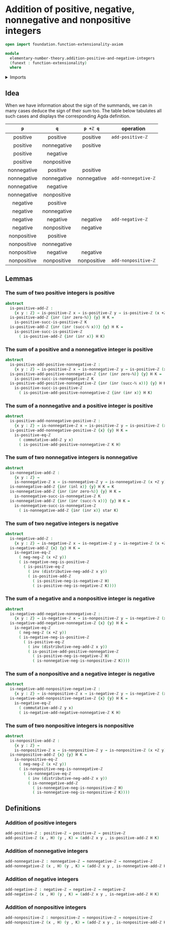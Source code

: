 # Addition of positive, negative, nonnegative and nonpositive integers

```agda
open import foundation.function-extensionality-axiom

module
  elementary-number-theory.addition-positive-and-negative-integers
  (funext : function-extensionality)
  where
```

<details><summary>Imports</summary>

```agda
open import elementary-number-theory.addition-integers funext
open import elementary-number-theory.integers
open import elementary-number-theory.natural-numbers
open import elementary-number-theory.negative-integers funext
open import elementary-number-theory.nonnegative-integers funext
open import elementary-number-theory.nonpositive-integers funext
open import elementary-number-theory.positive-and-negative-integers funext
open import elementary-number-theory.positive-integers funext

open import foundation.coproduct-types funext
open import foundation.dependent-pair-types
open import foundation.equivalences funext
open import foundation.identity-types funext
open import foundation.injective-maps funext
open import foundation.unit-type
```

</details>

## Idea

When we have information about the sign of the summands, we can in many cases
deduce the sign of their sum too. The table below tabulates all such cases and
displays the corresponding Agda definition.

|     `p`     |     `q`     |  `p +ℤ q`   | operation           |
| :---------: | :---------: | :---------: | ------------------- |
|  positive   |  positive   |  positive   | `add-positive-ℤ`    |
|  positive   | nonnegative |  positive   |                     |
|  positive   |  negative   |             |                     |
|  positive   | nonpositive |             |                     |
| nonnegative |  positive   |  positive   |                     |
| nonnegative | nonnegative | nonnegative | `add-nonnegative-ℤ` |
| nonnegative |  negative   |             |                     |
| nonnegative | nonpositive |             |                     |
|  negative   |  positive   |             |                     |
|  negative   | nonnegative |             |                     |
|  negative   |  negative   |  negative   | `add-negative-ℤ`    |
|  negative   | nonpositive |  negative   |                     |
| nonpositive |  positive   |             |                     |
| nonpositive | nonnegative |             |                     |
| nonpositive |  negative   |  negative   |                     |
| nonpositive | nonpositive | nonpositive | `add-nonpositive-ℤ` |

## Lemmas

### The sum of two positive integers is positive

```agda
abstract
  is-positive-add-ℤ :
    {x y : ℤ} → is-positive-ℤ x → is-positive-ℤ y → is-positive-ℤ (x +ℤ y)
  is-positive-add-ℤ {inr (inr zero-ℕ)} {y} H K =
    is-positive-succ-is-positive-ℤ K
  is-positive-add-ℤ {inr (inr (succ-ℕ x))} {y} H K =
    is-positive-succ-is-positive-ℤ
      ( is-positive-add-ℤ {inr (inr x)} H K)
```

### The sum of a positive and a nonnegative integer is positive

```agda
abstract
  is-positive-add-positive-nonnegative-ℤ :
    {x y : ℤ} → is-positive-ℤ x → is-nonnegative-ℤ y → is-positive-ℤ (x +ℤ y)
  is-positive-add-positive-nonnegative-ℤ {inr (inr zero-ℕ)} {y} H K =
    is-positive-succ-is-nonnegative-ℤ K
  is-positive-add-positive-nonnegative-ℤ {inr (inr (succ-ℕ x))} {y} H K =
    is-positive-succ-is-positive-ℤ
      ( is-positive-add-positive-nonnegative-ℤ {inr (inr x)} H K)
```

### The sum of a nonnegative and a positive integer is positive

```agda
abstract
  is-positive-add-nonnegative-positive-ℤ :
    {x y : ℤ} → is-nonnegative-ℤ x → is-positive-ℤ y → is-positive-ℤ (x +ℤ y)
  is-positive-add-nonnegative-positive-ℤ {x} {y} H K =
    is-positive-eq-ℤ
      ( commutative-add-ℤ y x)
      ( is-positive-add-positive-nonnegative-ℤ K H)
```

### The sum of two nonnegative integers is nonnegative

```agda
abstract
  is-nonnegative-add-ℤ :
    {x y : ℤ} →
    is-nonnegative-ℤ x → is-nonnegative-ℤ y → is-nonnegative-ℤ (x +ℤ y)
  is-nonnegative-add-ℤ {inr (inl x)} {y} H K = K
  is-nonnegative-add-ℤ {inr (inr zero-ℕ)} {y} H K =
    is-nonnegative-succ-is-nonnegative-ℤ K
  is-nonnegative-add-ℤ {inr (inr (succ-ℕ x))} {y} H K =
    is-nonnegative-succ-is-nonnegative-ℤ
      ( is-nonnegative-add-ℤ {inr (inr x)} star K)
```

### The sum of two negative integers is negative

```agda
abstract
  is-negative-add-ℤ :
    {x y : ℤ} → is-negative-ℤ x → is-negative-ℤ y → is-negative-ℤ (x +ℤ y)
  is-negative-add-ℤ {x} {y} H K =
    is-negative-eq-ℤ
      ( neg-neg-ℤ (x +ℤ y))
      ( is-negative-neg-is-positive-ℤ
        ( is-positive-eq-ℤ
          ( inv (distributive-neg-add-ℤ x y))
          ( is-positive-add-ℤ
            ( is-positive-neg-is-negative-ℤ H)
            ( is-positive-neg-is-negative-ℤ K))))
```

### The sum of a negative and a nonpositive integer is negative

```agda
abstract
  is-negative-add-negative-nonnegative-ℤ :
    {x y : ℤ} → is-negative-ℤ x → is-nonpositive-ℤ y → is-negative-ℤ (x +ℤ y)
  is-negative-add-negative-nonnegative-ℤ {x} {y} H K =
    is-negative-eq-ℤ
      ( neg-neg-ℤ (x +ℤ y))
      ( is-negative-neg-is-positive-ℤ
        ( is-positive-eq-ℤ
          ( inv (distributive-neg-add-ℤ x y))
          ( is-positive-add-positive-nonnegative-ℤ
            ( is-positive-neg-is-negative-ℤ H)
            ( is-nonnegative-neg-is-nonpositive-ℤ K))))
```

### The sum of a nonpositive and a negative integer is negative

```agda
abstract
  is-negative-add-nonpositive-negative-ℤ :
    {x y : ℤ} → is-nonpositive-ℤ x → is-negative-ℤ y → is-negative-ℤ (x +ℤ y)
  is-negative-add-nonpositive-negative-ℤ {x} {y} H K =
    is-negative-eq-ℤ
      ( commutative-add-ℤ y x)
      ( is-negative-add-negative-nonnegative-ℤ K H)
```

### The sum of two nonpositive integers is nonpositive

```agda
abstract
  is-nonpositive-add-ℤ :
    {x y : ℤ} →
    is-nonpositive-ℤ x → is-nonpositive-ℤ y → is-nonpositive-ℤ (x +ℤ y)
  is-nonpositive-add-ℤ {x} {y} H K =
    is-nonpositive-eq-ℤ
      ( neg-neg-ℤ (x +ℤ y))
      ( is-nonpositive-neg-is-nonnegative-ℤ
        ( is-nonnegative-eq-ℤ
          ( inv (distributive-neg-add-ℤ x y))
          ( is-nonnegative-add-ℤ
            ( is-nonnegative-neg-is-nonpositive-ℤ H)
            ( is-nonnegative-neg-is-nonpositive-ℤ K))))
```

## Definitions

### Addition of positive integers

```agda
add-positive-ℤ : positive-ℤ → positive-ℤ → positive-ℤ
add-positive-ℤ (x , H) (y , K) = (add-ℤ x y , is-positive-add-ℤ H K)
```

### Addition of nonnegative integers

```agda
add-nonnegative-ℤ : nonnegative-ℤ → nonnegative-ℤ → nonnegative-ℤ
add-nonnegative-ℤ (x , H) (y , K) = (add-ℤ x y , is-nonnegative-add-ℤ H K)
```

### Addition of negative integers

```agda
add-negative-ℤ : negative-ℤ → negative-ℤ → negative-ℤ
add-negative-ℤ (x , H) (y , K) = (add-ℤ x y , is-negative-add-ℤ H K)
```

### Addition of nonpositive integers

```agda
add-nonpositive-ℤ : nonpositive-ℤ → nonpositive-ℤ → nonpositive-ℤ
add-nonpositive-ℤ (x , H) (y , K) = (add-ℤ x y , is-nonpositive-add-ℤ H K)
```

